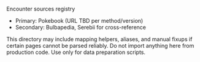 Encounter sources registry

- Primary: Pokebook (URL TBD per method/version)
- Secondary: Bulbapedia, Serebii for cross-reference

This directory may include mapping helpers, aliases, and manual fixups if certain pages cannot be parsed reliably.
Do not import anything here from production code. Use only for data preparation scripts.
